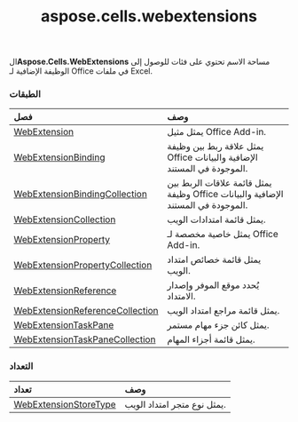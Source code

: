 ﻿---
title: aspose.cells.webextensions
second_title: Aspose.Cells for Python via .NET API المراجع
description:
type: docs
weight: 10
url: /ar/python-net/aspose.cells.webextensions/
is_root: false
---
 ال**Aspose.Cells.WebExtensions** مساحة الاسم تحتوي على فئات للوصول إلى الوظيفة الإضافية لـ Office في ملفات Excel.

###  الطبقات
| فصل| وصف|
| :- | :- |
| [WebExtension](/cells/ar/python-net/aspose.cells.webextensions/webextension) | يمثل مثيل Office Add-in.|
| [WebExtensionBinding](/cells/ar/python-net/aspose.cells.webextensions/webextensionbinding) | يمثل علاقة ربط بين وظيفة Office الإضافية والبيانات الموجودة في المستند.|
| [WebExtensionBindingCollection](/cells/ar/python-net/aspose.cells.webextensions/webextensionbindingcollection) |يمثل قائمة علاقات الربط بين وظيفة Office الإضافية والبيانات الموجودة في المستند.|
| [WebExtensionCollection](/cells/ar/python-net/aspose.cells.webextensions/webextensioncollection) | يمثل قائمة امتدادات الويب.|
| [WebExtensionProperty](/cells/ar/python-net/aspose.cells.webextensions/webextensionproperty) | يمثل خاصية مخصصة لـ Office Add-in.|
| [WebExtensionPropertyCollection](/cells/ar/python-net/aspose.cells.webextensions/webextensionpropertycollection) | يمثل قائمة خصائص امتداد الويب.|
| [WebExtensionReference](/cells/ar/python-net/aspose.cells.webextensions/webextensionreference) | يُحدد موقع الموفر وإصدار الامتداد.|
| [WebExtensionReferenceCollection](/cells/ar/python-net/aspose.cells.webextensions/webextensionreferencecollection) | يمثل قائمة مراجع امتداد الويب.|
| [WebExtensionTaskPane](/cells/ar/python-net/aspose.cells.webextensions/webextensiontaskpane) | يمثل كائن جزء مهام مستمر.|
| [WebExtensionTaskPaneCollection](/cells/ar/python-net/aspose.cells.webextensions/webextensiontaskpanecollection) | يمثل قائمة أجزاء المهام.|


###  التعداد
|تعداد| وصف|
| :- | :- |
| [WebExtensionStoreType](/cells/ar/python-net/aspose.cells.webextensions/webextensionstoretype) | يمثل نوع متجر امتداد الويب.|


